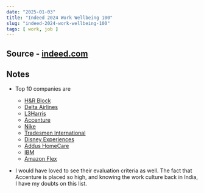 ```yaml
---
date: "2025-01-03"
title: "Indeed 2024 Work Wellbeing 100"
slug: "indeed-2024-work-wellbeing-100"
tags: [ work, job ]
---
```




## Source - [indeed.com][1]

## Notes
* Top 10 companies are
  * [H&R Block][2]
  * [Delta Airlines][3]
  * [L3Harris][4]
  * [Accenture][5]
  * [Nike][6]
  * [Tradesmen International][7]
  * [Disney Experiences][8]
  * [Addus HomeCare][9]
  * [IBM][10]
  * [Amazon Flex][11]
* I would have loved to see their evaluation criteria as well. The fact that Accenture is placed so high, and knowing the work culture back in India, I have my doubts on this list.



   [1]: https://www.indeed.com/employers/work-wellbeing/work-wellbeing-100-ranking
   [2]: http://www.hrblock.com/
   [3]: https://www.delta.com/us/en/careers/overview
   [4]: https://www.l3harris.com/
   [5]: https://www.accenture.com/
   [6]: https://jobs.nike.com/
   [7]: http://www.tradesmeninternational.com/
   [8]: https://disneyconnect.com/dpep/
   [9]: https://www.addusjobs.com/
  [10]: https://www.ibm.com/
  [11]: https://flex.amazon.com/
